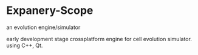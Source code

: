 # Expanery-Scope
an evolution engine/simulator

early development stage crossplatform engine for cell evolution simulator. 
using C++, Qt.
